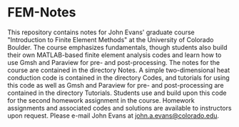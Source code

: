 # FEM-Notes

This repository contains notes for John Evans' graduate course "Introduction to Finite Element Methods" at the University of Colorado Boulder.  The course emphasizes fundamentals, though students also build their own MATLAB-based finite element analysis codes and learn how to use Gmsh and Paraview for pre- and post-processing.  The notes for the course are contained in the directory Notes.  A simple two-dimensional heat conduction code is contained in the directory Codes, and tutorials for using this code as well as Gmsh and Paraview for pre- and post-processing are contained in the directory Tutorials.  Students use and build upon this code for the second homework assignment in the course.  Homework assignments and associated codes and solutions are available to instructors upon request.  Please e-mail John Evans at john.a.evans@colorado.edu.
